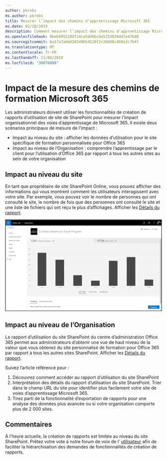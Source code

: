 ```yaml
---
author: pkrebs
ms.author: pkrebs
title: Mesurer l’impact des chemins d’apprentissage Microsoft 365
ms.date: 02/10/2019
description: Comment mesurer l’impact des chemins d’apprentissage Microsoft 365
ms.openlocfilehash: 8beb4955208f14ca5d4bbc8a525d839d47e47b88
ms.sourcegitcommit: 6a17a7ab6d28349654520f2c28d08c480e3c7b47
ms.translationtype: MT
ms.contentlocale: fr-FR
ms.lasthandoff: 11/08/2019
ms.locfileid: "38076008"
---
```

# <a name="measuring-impact-of-microsoft-365-learning-pathways"></a>Impact de la mesure des chemins de formation Microsoft 365

Les administrateurs doivent utiliser les fonctionnalités de création de rapports d’utilisation de site de SharePoint pour mesurer l’impact organisationnel des voies d’apprentissage de Microsoft 365. Il existe deux scénarios principaux de mesure de l’impact : 
- Impact au niveau du site : afficher les données d’utilisation pour le site spécifique de formation personnalisée pour Office 365 
- Impact au niveau de l’Organisation : comprendre l’apprentissage par le client pour l’utilisation d’Office 365 par rapport à tous les autres sites au sein de votre organisation

## <a name="site-level-impact"></a>Impact au niveau du site

En tant que propriétaire de site SharePoint Online, vous pouvez afficher des informations qui vous montrent comment les utilisateurs interagissent avec votre site. Par exemple, vous pouvez voir le nombre de personnes qui ont consulté le site, le nombre de fois que des personnes ont consulté le site et une liste de fichiers qui ont reçu le plus d’affichages. Afficher les [Détails du rapport](https://support.office.com/article/view-usage-data-for-your-sharepoint-site-2fa8ddc2-c4b3-4268-8d26-a772dc55779e). 

![CG-measureimpactreport. png](media/cg-measureimpactreport.png)

## <a name="organization-level-impact"></a>Impact au niveau de l’Organisation
Le rapport d’utilisation du site SharePoint du centre d’administration Office 365 permet aux administrateurs d’obtenir une vue de haut niveau de la valeur que vous obtenez du site personnalisé de formation pour Office 365 par rapport à tous les autres sites SharePoint. Afficher les [Détails du rapport](https://docs.microsoft.com/office365/admin/activity-reports/sharepoint-site-usage?view=o365-worldwide).
 
Suivez l’article référencé pour : 
1. Découvrez comment accéder au rapport d’utilisation du site SharePoint 
2. Interprétation des détails du rapport d’utilisation du site SharePoint. Trier dans le champ URL du site pour identifier plus facilement votre site de voies d’apprentissage Microsoft 365. 
3. Tirez parti de la fonctionnalité d’exportation de rapports pour une analyse des données plus avancée ou si votre organisation comporte plus de 2 000 sites. 

## <a name="feedback"></a>Commentaires

À l’heure actuelle, la création de rapports est limitée au niveau du site SharePoint. Prêtez votre vote à notre forum de voix de l' [utilisateur](https://go.microsoft.com/fwlink/?linkid=2109552) afin de faciliter la hiérarchisation des demandes de fonctionnalités de création de rapports.   


